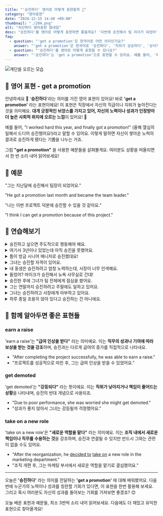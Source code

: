 ```yaml
---
title: "'승진하다' 영어로 어떻게 표현할까 🎉"
category: "영어표현"
date: "2024-12-15 14:40 +09:00"
thumbnail: "./204.png"
alt: "속단하다 영어표현 썸네일"
desc: "승진하다'를 영어로 어떻게 표현하면 좋을까요? '이번에 승진해서 팀 리더가 되었어', '그는 열심히 일해서 직위가 상승했어', '승진해서 정말 기뻐' 등을 영어로 표현하는 법을 배워봅시다. 다양한 예문을 통해서 연습하고 본인의 표현으로 만들어 보세요."
faq:
  - question: "'get a promotion'은 한국어로 어떤 의미인가요?"
    answer: "'get a promotion'은 한국어로 '승진하다', '직위가 상승하다', '상사가 나를 높여주다' 등으로 번역될 수 있습니다. 주로 직장에서 더 높은 직책으로 올라가는 상황을 나타낼 때 사용합니다."
  - question: "'승진하다'를 영어로 어떻게 표현할 수 있나요?"
    answer: "'승진하다'는 'get a promotion'으로 표현할 수 있어요. 예를 들어, '이번에 승진해서 팀 리더가 되었어'는 'I got a promotion and became the team leader'로 말할 수 있어요."
---
```


![계단을 오르는 모습](./204-1.jpg)

## 🌟 영어 표현 - get a promotion

안녕하세요 👋 '**승진하다**'라는 의미를 가진 영어 표현이 있어요! 바로 **'get a promotion'** 라는 표현이에요! 이 표현은 직장에서 자신의 직급이나 지위가 높아진다는 것을 의미해요. **대개 긍정적인 뉘앙스를 가지고 있어, 자신의 노력이나 성과가 인정받아 더 높은 사회적 위치에 오르는 느낌**이 있어요! 🎉

예를 들어, "I worked hard this year, and finally got a promotion!" (올해 열심히 일해서 드디어 승진했어요!)라고 말할 수 있어요. 이렇게 말하면 자신이 쌓아온 노력의 결과로 승진하게 됐다는 기쁨을 나누는 거죠.

그럼 **"get a promotion"** 을 사용한 예문들을 살펴볼게요. 여러분도 상황을 떠올리면서 한 번 소리 내어 읽어보세요!

## 📖 예문

"그는 지난달에 승진해서 팀장이 되었어요."

"He got a promotion last month and became the team leader."

"나는 이번 프로젝트 덕분에 승진할 수 있을 것 같아요."

"I think I can get a promotion because of this project."

## 💬 연습해보기

<details>
<summary>승진하고 싶으면 주도적으로 행동해야 해요.</summary>
<span>If you want to get a promotion, you need to show initiative.</span>
</details>

<details>
<summary>여기서 3년이나 있었는데 아직 승진을 못했어요.</summary>
<span>I've been here for three years and haven't gotten a promotion yet.</span>
</details>

<details>
<summary>톰이 방금 시니어 매니저로 승진했대요!</summary>
<span>Tom just got a promotion to senior manager!</span>
</details>

<details>
<summary>그녀는 승진할 자격이 있어요.</summary>
<span>She <a href="/blog/in-english/206.deserve-it/">deserves</a> to get a promotion.</span>
</details>

<details>
<summary>내 동생은 승진하려고 엄청 노력하는데, 사장이 너무 인색해요.</summary>
<span>My brother's been <a href="/blog/in-english/117.try-to/">trying to</a> get a promotion for ages, but his boss is super stingy.</span>
</details>

<details>
<summary>들었어? 마이크가 승진해서 뉴욕 사무실로 간대!</summary>
<span>Did you hear? Mike got a promotion and he's moving to the New York office.</span>
</details>

<details>
<summary>승진한 후에 그녀가 팀 전체에게 점심을 쐈어요.</summary>
<span>After getting a promotion, she <a href="/blog/in-english/095.treat-someone/">treated the whole team to lunch</a>.</span>
</details>

<details>
<summary>그는 연말까지 승진하려고 주말에도 일하고 있어요.</summary>
<span>He's been working weekends hoping to get a promotion by year-end.</span>
</details>

<details>
<summary>그녀는 승진하려고 사장에게 아부하고 있어요.</summary>
<span>She's been kissing up to the boss, <a href="/blog/in-english/117.try-to/">trying to</a> get a promotion.</span>
</details>

<details>
<summary>하루 종일 조용히 앉아 있다고 승진하는 건 아니에요.</summary>
<span>You won't get a promotion by sitting quietly at your desk all day.</span>
</details>

## 🤝 함께 알아두면 좋은 표현들

### earn a raise

'earn a raise'는 **"급여 인상을 받다"** 라는 의미예요. 이는 **직무의 성과나 기여에 따라 보상을 받는 것을 강조**하며, 승진과는 다르게 급여의 증가를 직접적으로 나타내요.

- "After completing the project successfully, he was able to earn a raise."
- "프로젝트를 성공적으로 마친 후, 그는 급여 인상을 받을 수 있었어요."

### get demoted

'get demoted'는 **"강등되다"** 라는 뜻이에요. 이는 **직위가 낮아지거나 책임이 줄어드는 상황**을 나타내며, 승진의 반대 개념으로 사용되죠.

- "Due to poor performance, she was worried she might get demoted."
- "성과가 좋지 않아서 그녀는 강등될까 걱정했어요."

### take on a new role

'take on a new role'은 **"새로운 역할을 맡다"** 라는 의미예요. 이는 **조직 내에서 새로운 책임이나 직무를 수용하는 것**을 강조하며, 승진과 연결될 수 있지만 반드시 그와는 관련이 없을 수도 있어요.

- "After the reorganization, he [decided to](/blog/in-english/062.decide-to/) [take on](/blog/vocab-1/033.take-on/) a new role in the marketing department."
- "조직 개편 후, 그는 마케팅 부서에서 새로운 역할을 맡기로 결심했어요."

---

오늘은 **'승진하다'** 라는 의미를 전달하는 **'get a promotion'** 에 대해 배워봤어요. 다음번에 누군가의 노력이나 성과를 칭찬할 기회가 있다면, 이 표현을 한번 활용해 보세요. 그리고 혹시 여러분도 자신의 성과를 돌아보는 기회를 가져보면 좋겠죠? 😊

오늘 배운 표현과 예문들, 최소 3번씩 소리 내어 읽어보세요. 다음에도 더 재밌고 유익한 표현으로 찾아올게요!
